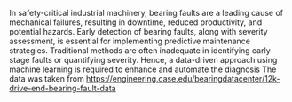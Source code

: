 In safety-critical industrial machinery, bearing faults are a leading cause of mechanical failures, resulting in downtime, reduced productivity, and potential hazards. Early detection of bearing faults, along with severity assessment, is essential for implementing predictive maintenance strategies.
Traditional methods are often inadequate in identifying early-stage faults or quantifying severity. Hence, a data-driven approach using machine learning is required to enhance and automate the diagnosis
The data was taken from https://engineering.case.edu/bearingdatacenter/12k-drive-end-bearing-fault-data
